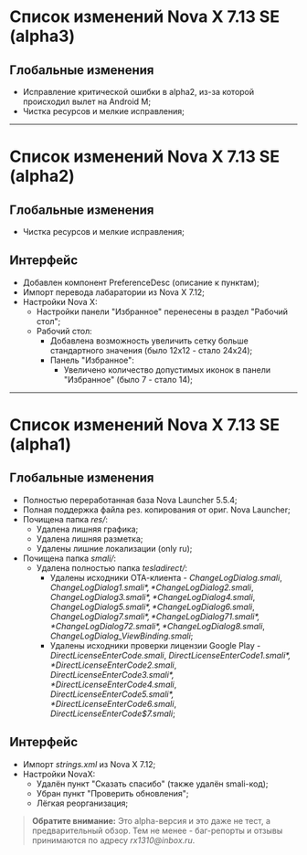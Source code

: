 # Список изменений Nova X 7.13 SE (alpha3)

## Глобальные изменения
- Исправление критической ошибки в alpha2, из-за которой происходил вылет на Android M;
- Чистка ресурсов и мелкие исправления;

---

# Список изменений Nova X 7.13 SE (alpha2)

## Глобальные изменения
- Чистка ресурсов и мелкие исправления;

## Интерфейс
- Добавлен компонент PreferenceDesc (описание к пунктам);
- Импорт перевода лабаратории из Nova X 7.12;
- Настройки Nova X:
  - Настройки панели "Избранное" перенесены в раздел "Рабочий стол";
  - Рабочий стол:
    - Добавлена возможность увеличить сетку больше стандартного значения (было 12x12 - стало 24x24);
    - Панель "Избранное":
      - Увеличено количество допустимых иконок в панели "Избранное" (было 7 - стало 14);

---

# Список изменений Nova X 7.13 SE (alpha1)

## Глобальные изменения
- Полностью переработанная база Nova Launcher 5.5.4;
- Полная поддержка файла рез. копирования от ориг. Nova Launcher;
- Почищена папка _res/_:
  - Удалена лишняя графика;
  - Удалена лишняя разметка;
  - Удалены лишние локализации (only ru);
- Почищена папка _smali/_:
  - Удалена полностью папка _tesladirect/_:
    - Удалены исходники ОТА-клиента - *ChangeLogDialog.smali*, *ChangeLogDialog$1.smali*, *ChangeLogDialog$2.smali*, *ChangeLogDialog$3.smali*, *ChangeLogDialog$4.smali*, *ChangeLogDialog$5.smali*, *ChangeLogDialog$6.smali*, *ChangeLogDialog$7.smali*, *ChangeLogDialog$7$1.smali*, *ChangeLogDialog$7$2.smali*, *ChangeLogDialog$8.smali*, *ChangeLogDialog_ViewBinding.smali*;
    - Удалены исходники проверки лицензии Google Play - *DirectLicenseEnterCode.smali*, *DirectLicenseEnterCode$1.smali*, *DirectLicenseEnterCode$2.smali*, *DirectLicenseEnterCode$3.smali*, *DirectLicenseEnterCode$4.smali*, *DirectLicenseEnterCode$5.smali*, *DirectLicenseEnterCode$6.smali*, *DirectLicenseEnterCode$7.smali*;

## Интерфейс
- Импорт _strings.xml_ из Nova X 7.12;
- Настройки NovaX:
  - Удалён пункт "Сказать спасибо" (также удалён smali-код);
  - Убран пункт "Проверить обновления";
  - Лёгкая реорганизация;

> **Обратите внимание:** Это alpha-версия и это даже не тест, а предварительный обзор. Тем не менее - баг-репорты и отзывы принимаются по адресу _rx1310@inbox.ru_.
